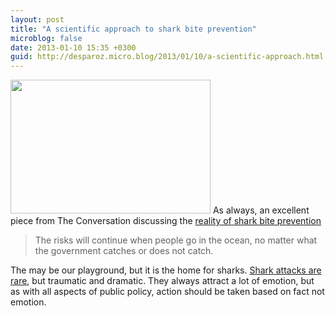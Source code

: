 ```yaml
---
layout: post
title: "A scientific approach to shark bite prevention"
microblog: false
date: 2013-01-10 15:35 +0300
guid: http://desparoz.micro.blog/2013/01/10/a-scientific-approach.html
---
```

<p><a href="http://www.flickr.com/photos/bluebeyond/4794315196/in/set-72157624393777701"><img height="214" alt="" width="320" class="  " src="http://desparoz.me/uploads/2017/c880c2e4bf.jpg" /></a>
As always, an excellent piece from The Conversation discussing the <a href="http://theconversation.edu.au/shark-bite-prevention-should-be-led-by-evidence-not-politics-11542?utm_medium=email&amp;utm_campaign=Latest+from+The+Conversation+for+11+January+2013&amp;utm_content=Latest+from+The+Conversation+for+11+January+2013+CID_3750aa8f28c81b0878b918db59b9f007&amp;utm_source=campaign_monitor&amp;utm_term=Shark%20bite%20prevention%20should%20be%20led%20by%20evidence%20not%20politics">reality of shark bite prevention</a></p>
<blockquote><p>The risks will continue when people go in the ocean, no matter what the government catches or does not catch.</p></blockquote>
<p>The may be our playground, but it is the home for sharks. <a href="/blog/2012/12/27/australian-shark-attacks">Shark attacks are rare</a>, but traumatic and dramatic. They always attract a lot of emotion, but as with all aspects of public policy, action should be taken based on fact not emotion.</p>

